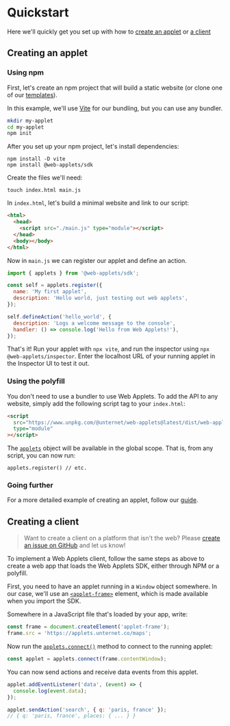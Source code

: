 # Quickstart

Here we'll quickly get you set up with how to [create an applet](#applet) or [a client](#client)

<a id="applet"></a>

## Creating an applet

### Using npm

First, let's create an npm project that will build a static website (or clone one of our [templates](/docs/web-applets/resources/templates)).

In this example, we'll use <a href="https://vite.dev/" target="_blank">Vite</a> for our bundling, but you can use any bundler.

```bash
mkdir my-applet
cd my-applet
npm init
```

After you set up your npm project, let's install dependencies:

```
npm install -D vite
npm install @web-applets/sdk
```

Create the files we'll need:

```
touch index.html main.js
```

In `index.html`, let's build a minimal website and link to our script:

```html
<html>
  <head>
    <script src="./main.js" type="module"></script>
  </head>
  <body></body>
</html>
```

Now in `main.js` we can register our applet and define an action.

```js
import { applets } from '@web-applets/sdk';

const self = applets.register({
  name: 'My first applet',
  description: 'Hello world, just testing out web applets',
});

self.defineAction('hello_world', {
  description: 'Logs a welcome message to the console',
  handler: () => console.log('Hello from Web Applets!'),
});
```

That's it! Run your applet with `npx vite`, and run the inspector using `npx @web-applets/inspector`. Enter the localhost URL of your running applet in the Inspector UI to test it out.

### Using the polyfill

You don't need to use a bundler to use Web Applets. To add the API to any website, simply add the following script tag to your `index.html`:

```html
<script
  src="https://www.unpkg.com/@unternet/web-applets@latest/dist/web-applets.min.js"
  type="module"
></script>
```

The <a href="/docs/web-applets/reference/applet-factory">`applets`</a> object will be available in the global scope. That is, from any script, you can now run:

```
applets.register() // etc.
```

### Going further

For a more detailed example of creating an applet, follow our <a href="/docs/web-applets//guides/creating-an-applet"> guide</a>.

<a id="client"></a>

## Creating a client

> Want to create a client on a platform that isn't the web? Please <a href="https://github.com/unternet-co/web-applets/issues/new" target="_blank">create an issue on GitHub</a> and let us know!

To implement a Web Applets client, follow the same steps as above to create a web app that loads the Web Applets SDK, either through NPM or a polyfill.

First, you need to have an applet running in a `Window` object somewhere. In our case, we'll use an <a href="/docs/web-applets/reference/applet-frame-element">`<applet-frame>`</a> element, which is made available when you import the SDK.

Somewhere in a JavaScript file that's loaded by your app, write:

```javascript
const frame = document.createElement('applet-frame');
frame.src = 'https://applets.unternet.co/maps';
```

Now run the <a href="/docs/web-applets/reference/applet-factory#connect">`applets.connect()`</a> method to connect to the running applet:

```javascript
const applet = applets.connect(frame.contentWindow);
```

You can now send actions and receive data events from this applet.

```javascript
applet.addEventListener('data', (event) => {
  console.log(event.data);
});

applet.sendAction('search', { q: 'paris, france' });
// { q: 'paris, france', places: { ... } }
```
